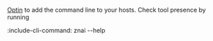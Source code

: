 [Optin](https://cmdb.twosigma.com/entities/mdoc-opt-in) to add the command line to your hosts.
Check tool presence by running 

:include-cli-command: znai --help
